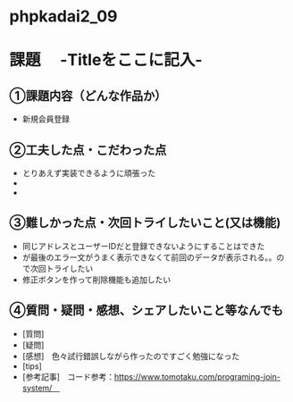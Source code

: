 # phpkadai2_09
# 課題　 -Titleをここに記入-

## ①課題内容（どんな作品か）
- 新規会員登録

## ②工夫した点・こだわった点
- とりあえず実装できるように頑張った
- 
- 

## ③難しかった点・次回トライしたいこと(又は機能)
- 同じアドレスとユーザーIDだと登録できないようにすることはできた
- が最後のエラー文がうまく表示できなくて前回のデータが表示される。。ので次回トライしたい
- 修正ボタンを作って削除機能も追加したい

## ④質問・疑問・感想、シェアしたいこと等なんでも
- [質問]
- [疑問]
- [感想]　色々試行錯誤しながら作ったのですごく勉強になった
- [tips]
- [参考記事]　コード参考：https://www.tomotaku.com/programing-join-system/　
